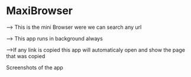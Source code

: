 # MaxiBrowser
 
 --> This is the mini Browser were we can search any url
 
 --> This app runs in background always
 
 -->If any link is copied this app will automaticaly open and show the page that was copied
 
 Screenshots of the app
